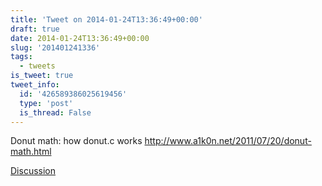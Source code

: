 ```yaml
---
title: 'Tweet on 2014-01-24T13:36:49+00:00'
draft: true
date: 2014-01-24T13:36:49+00:00
slug: '201401241336'
tags:
  - tweets
is_tweet: true
tweet_info:
  id: '426589386025619456'
  type: 'post'
  is_thread: False
---
```




Donut math: how donut.c works <http://www.a1k0n.net/2011/07/20/donut-math.html>

[Discussion](https://x.com/sytelus/status/426589386025619456)

